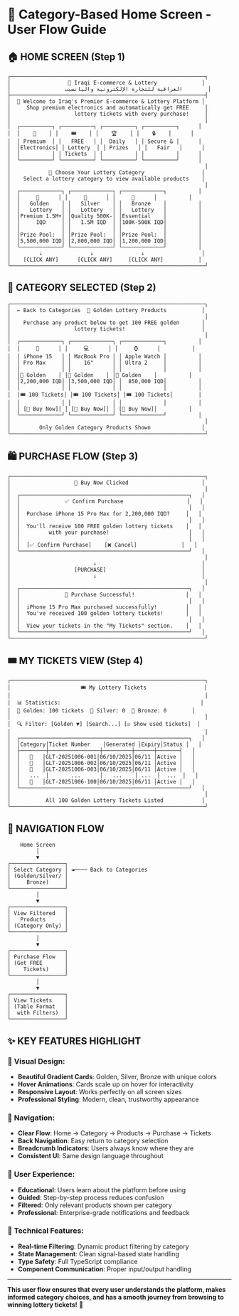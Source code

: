 # 🎯 Category-Based Home Screen - User Flow Guide

## 🏠 **HOME SCREEN (Step 1)**
```
┌─────────────────────────────────────────────────────────────┐
│                  🛒 Iraqi E-commerce & Lottery              │
│                 العراقية للتجارة الإلكترونية واليانصيب        │
├─────────────────────────────────────────────────────────────┤
│  🎉 Welcome to Iraq's Premier E-commerce & Lottery Platform │
│     Shop premium electronics and automatically get FREE     │
│                    lottery tickets with every purchase!     │
│                                                             │
│  ┌──────────┐ ┌──────────┐ ┌──────────┐ ┌──────────┐      │
│  │    🛒    │ │    🎟️    │ │    🏆    │ │    🔒    │      │
│  │ Premium  │ │   FREE   │ │  Daily   │ │ Secure & │      │
│  │Electronics│ │ Lottery  │ │ Prizes   │ │   Fair   │      │
│  │          │ │ Tickets  │ │          │ │          │      │
│  └──────────┘ └──────────┘ └──────────┘ └──────────┘      │
│                                                             │
│            🎯 Choose Your Lottery Category                  │
│    Select a lottery category to view available products    │
│                                                             │
│  ┌─────────────┐ ┌─────────────┐ ┌─────────────┐          │
│  │     🥇      │ │     🥈      │ │     🥉      │          │
│  │   Golden    │ │   Silver    │ │   Bronze    │          │
│  │   Lottery   │ │   Lottery   │ │   Lottery   │          │
│  │Premium 1.5M+│ │Quality 500K-│ │Essential    │          │
│  │     IQD     │ │   1.5M IQD  │ │100K-500K IQD│          │
│  │             │ │             │ │             │          │
│  │Prize Pool:  │ │Prize Pool:  │ │Prize Pool:  │          │
│  │5,500,000 IQD│ │2,800,000 IQD│ │1,200,000 IQD│          │
│  └─────────────┘ └─────────────┘ └─────────────┘          │
│         ↓               ↓               ↓                  │
│    [CLICK ANY]      [CLICK ANY]     [CLICK ANY]           │
└─────────────────────────────────────────────────────────────┘
```

## 📱 **CATEGORY SELECTED (Step 2)**
```
┌─────────────────────────────────────────────────────────────┐
│  ← Back to Categories  🥇 Golden Lottery Products           │
│                                                             │
│    Purchase any product below to get 100 FREE golden       │
│                    lottery tickets!                        │
│                                                             │
│  ┌─────────────┐ ┌─────────────┐ ┌─────────────┐          │
│  │     📱      │ │     💻      │ │     ⌚      │          │
│  │ iPhone 15   │ │ MacBook Pro │ │ Apple Watch │          │
│  │ Pro Max     │ │    16"      │ │ Ultra 2     │          │
│  │             │ │             │ │             │          │
│  │🥇 Golden    │ │🥇 Golden    │ │🥇 Golden    │          │
│  │2,200,000 IQD│ │3,500,000 IQD│ │  850,000 IQD│          │
│  │             │ │             │ │             │          │
│  │🎟️ 100 Tickets│ │🎟️ 100 Tickets│ │🎟️ 100 Tickets│        │
│  │             │ │             │ │             │          │
│  │ [🛒 Buy Now]│ │ [🛒 Buy Now]│ │ [🛒 Buy Now]│          │
│  └─────────────┘ └─────────────┘ └─────────────┘          │
│                                                             │
│         Only Golden Category Products Shown                │
└─────────────────────────────────────────────────────────────┘
```

## 🛍️ **PURCHASE FLOW (Step 3)**
```
┌─────────────────────────────────────────────────────────────┐
│                    🛒 Buy Now Clicked                       │
│                                                             │
│  ┌─────────────────────────────────────────────────────┐   │
│  │              ✅ Confirm Purchase                    │   │
│  │                                                     │   │
│  │  Purchase iPhone 15 Pro Max for 2,200,000 IQD?     │   │
│  │                                                     │   │
│  │  You'll receive 100 FREE golden lottery tickets    │   │
│  │         with your purchase!                         │   │
│  │                                                     │   │
│  │  [✅ Confirm Purchase]    [❌ Cancel]              │   │
│  └─────────────────────────────────────────────────────┘   │
│                                                             │
│                          ↓                                 │
│                    [PURCHASE]                              │
│                          ↓                                 │
│                                                             │
│  ┌─────────────────────────────────────────────────────┐   │
│  │              🎉 Purchase Successful!                │   │
│  │                                                     │   │
│  │  iPhone 15 Pro Max purchased successfully!         │   │
│  │  You've received 100 golden lottery tickets!       │   │
│  │                                                     │   │
│  │  View your tickets in the "My Tickets" section.    │   │
│  └─────────────────────────────────────────────────────┘   │
└─────────────────────────────────────────────────────────────┘
```

## 🎟️ **MY TICKETS VIEW (Step 4)**
```
┌─────────────────────────────────────────────────────────────┐
│                      🎟️ My Lottery Tickets                  │
│                                                             │
│  📊 Statistics:                                            │
│  🥇 Golden: 100 tickets  🥈 Silver: 0  🥉 Bronze: 0        │
│                                                             │
│  🔍 Filter: [Golden ▼] [Search...] [☑️ Show used tickets]  │
│                                                             │
│  ┌─────────────────────────────────────────────────────┐   │
│  │Category│Ticket Number    │Generated │Expiry│Status │   │
│  ├────────┼────────────────┼─────────┼──────┼───────┤   │
│  │   🥇   │GLT-20251006-001│06/10/2025│06/11 │Active │   │
│  │   🥇   │GLT-20251006-002│06/10/2025│06/11 │Active │   │
│  │   🥇   │GLT-20251006-003│06/10/2025│06/11 │Active │   │
│  │   ...  │       ...      │   ...    │ ...  │  ...  │   │
│  │   🥇   │GLT-20251006-100│06/10/2025│06/11 │Active │   │
│  └─────────────────────────────────────────────────────┘   │
│                                                             │
│           All 100 Golden Lottery Tickets Listed            │
└─────────────────────────────────────────────────────────────┘
```

## 🔄 **NAVIGATION FLOW**
```
    Home Screen
         │
         ▼
┌─────────────────┐
│ Select Category │ ◄──── Back to Categories
│ (Golden/Silver/ │
│     Bronze)     │
└─────────────────┘
         │
         ▼
┌─────────────────┐
│ View Filtered   │
│   Products      │
│ (Category Only) │
└─────────────────┘
         │
         ▼
┌─────────────────┐
│ Purchase Flow   │
│ (Get FREE       │
│    Tickets)     │
└─────────────────┘
         │
         ▼
┌─────────────────┐
│ View Tickets    │
│ (Table Format   │
│  with Filters)  │
└─────────────────┘
```

## ✨ **KEY FEATURES HIGHLIGHT**

### 🎨 **Visual Design:**
- **Beautiful Gradient Cards**: Golden, Silver, Bronze with unique colors
- **Hover Animations**: Cards scale up on hover for interactivity
- **Responsive Layout**: Works perfectly on all screen sizes
- **Professional Styling**: Modern, clean, trustworthy appearance

### 🧭 **Navigation:**
- **Clear Flow**: Home → Category → Products → Purchase → Tickets
- **Back Navigation**: Easy return to category selection
- **Breadcrumb Indicators**: Users always know where they are
- **Consistent UI**: Same design language throughout

### 🎯 **User Experience:**
- **Educational**: Users learn about the platform before using
- **Guided**: Step-by-step process reduces confusion
- **Filtered**: Only relevant products shown per category
- **Professional**: Enterprise-grade notifications and feedback

### 🔧 **Technical Features:**
- **Real-time Filtering**: Dynamic product filtering by category
- **State Management**: Clean signal-based state handling
- **Type Safety**: Full TypeScript compliance
- **Component Communication**: Proper input/output handling

---

**This user flow ensures that every user understands the platform, makes informed category choices, and has a smooth journey from browsing to winning lottery tickets!** 🎉
